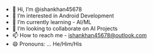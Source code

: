 - 👋 Hi, I’m @ishankhan45678
- 👀 I’m interested in Android Development
- 🌱 I’m currently learning - AI/ML
- 💞️ I’m looking to collaborate on AI Projects
- 📫 How to reach me - ishankhan45678@outlook.com
- 😄 Pronouns: ... He/Him/His

<!---
ishankhan45678/ishankhan45678 is a ✨ special ✨ repository because its `README.md` (this file) appears on your GitHub profile.
You can click the Preview link to take a look at your changes.
--->
